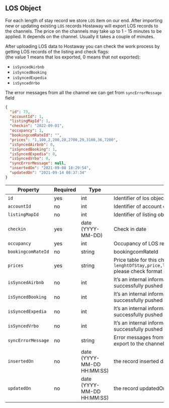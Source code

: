 ## LOS Object

For each length of stay record we store `LOS` item on our end. After importing new or updating existing `LOS` records Hostaway will export LOS records to the channels. The price on the channels may take up to 1 - 15 minutes to be applied. It depends on the channel. Usually it takes a couple of minutes.

After uploading LOS data to Hostaway you can check the work process by getting LOS records of the listing and check flags:  
(the value 1 means that los exported, 0 means that not exported):

- `isSyncedAirbnb`  
- `isSyncedBooking`  
- `isSyncedExpedia`  
- `isSyncedVrbo`  

The error messages from all the channel we can get from `syncErrorMessage` field  

```json
{
  "id": 73,
  "accountId": 1,
  "listingMapId": 1,
  "checkin": "2022-09-01",
  "occupancy": 1,
  "bookingcomRateId": "",
  "prices": "1,100,2,200,28,2700,29,3100,36,7200",
  "isSyncedAirbnb": 0,
  "isSyncedBooking": 1,
  "isSyncedExpedia": 0,
  "isSyncedVrbo": 0,
  "syncErrorMessage": null,
  "insertedOn": "2021-09-08 18:29:54",
  "updatedOn": "2021-09-14 08:37:34"
}
```

Property | Required | Type | Description
-------- | -------- | ---- | ----------- 
`id` | yes | int | Identifier of los object
`accountId` | no | int | Identifier of account object
`listingMapId` | no | int | Identifier of listing object.
`checkin` | yes | date (YYYY-MM-DD) | Check in date
`occupancy` | yes | int | Occupancy of LOS record
`bookingcomRateId` | no | string | bookingcomRateId
`prices` | yes | string | Price table for this checkin in format `lenghtOfStay,price,lenghtOfStay,price,lenghtOfStay,price`  please check format of the row [here](#prices-field-in-los-object)
`isSyncedAirbnb` | no | int | It’s an internal informational field to show if the item was successfully pushed to Airbnb
`isSyncedBooking` | no | int | It’s an internal informational field to show if the item was successfully pushed to Booking.com
`isSyncedExpedia` | no | int | It’s an internal informational field to show if the item was successfully pushed to Expedia
`isSyncedVrbo` | no | int | It’s an internal informational field to show if the item was successfully pushed to Vrbo
`syncErrorMessage` | no | string | Error messages from the channels if the record was failed to export to the channels
`insertedOn` | no | date (YYYY-MM-DD HH:MM:SS) | the record inserted date in UTC
`updatedOn` | no | date (YYYY-MM-DD HH:MM:SS) | the record updatedOn date in UTC
